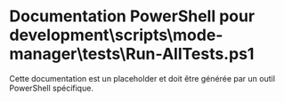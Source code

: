# Documentation PowerShell pour development\scripts\mode-manager\tests\Run-AllTests.ps1

Cette documentation est un placeholder et doit être générée par un outil PowerShell spécifique.
